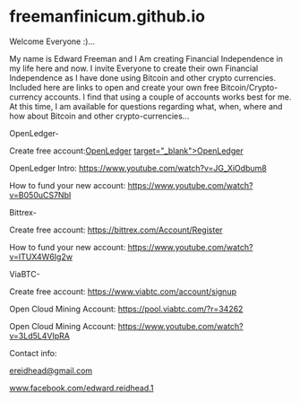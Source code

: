 # freemanfinicum.github.io


Welcome Everyone :)...

My name is Edward Freeman and I Am creating Financial Independence in my life here and now.  I invite Everyone to create their own Financial Independence as I have done using Bitcoin and other crypto currencies.  Included here are links to open and create your own free Bitcoin/Crypto-currency accounts.  I find that using a couple of accounts works best for me.  At this time, I am available for questions regarding what, when, where and how about Bitcoin and other crypto-currencies...


OpenLedger-


Create free account:<a href="https://bitshares.openledger.info?r=community-crypto-union" target="_blank">OpenLedger</a>                                                        <a href="https://bitshares.openledger.info?r=community-crypto-union">target="_blank">OpenLedger</a> 

OpenLedger Intro:  https://www.youtube.com/watch?v=JG_XiOdbum8

How to fund your new account:  https://www.youtube.com/watch?v=B050uCS7NbI


Bittrex-


Create free account:  https://bittrex.com/Account/Register

How to fund your new account:  https://www.youtube.com/watch?v=ITUX4W6Ig2w


ViaBTC-


Create free account:  https://www.viabtc.com/account/signup

Open Cloud Mining Account:  https://pool.viabtc.com/?r=34262

Open Cloud Mining Account:  https://www.youtube.com/watch?v=3Ld5L4VIpRA



Contact info:


ereidhead@gmail.com

www.facebook.com/edward.reidhead.1


